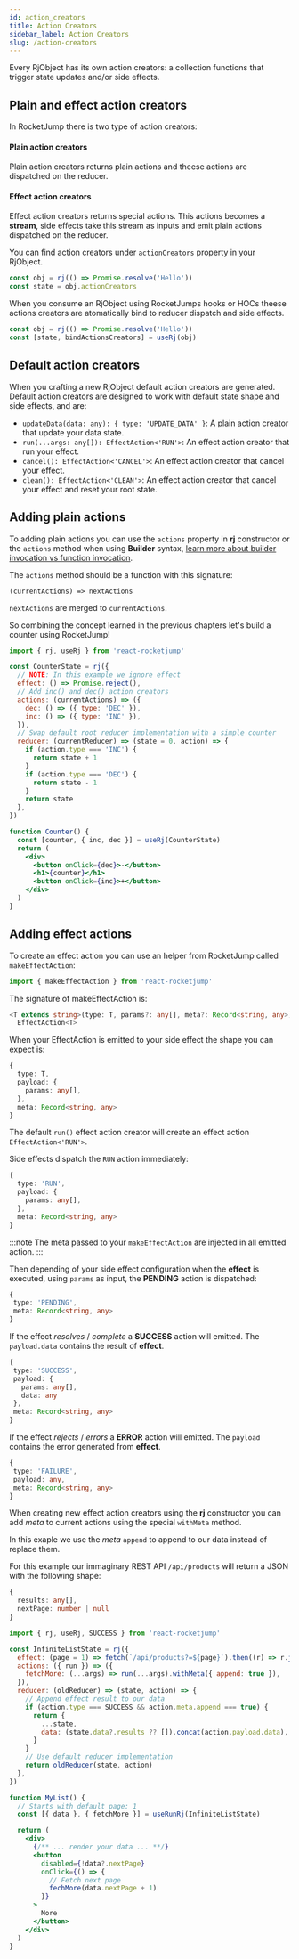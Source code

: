 ```yaml
---
id: action_creators
title: Action Creators
sidebar_label: Action Creators
slug: /action-creators
---
```


Every RjObject has its own action creators: a collection functions that trigger
state updates and/or side effects.

## Plain and effect action creators

In RocketJump there is two type of action creators:

#### Plain action creators

Plain action creators returns plain actions and theese actions are
dispatched on the reducer.

#### Effect action creators

Effect action creators returns special actions.
This actions becomes a **stream**, side effects take this stream as inputs
and emit plain actions dispatched on the reducer.

You can find action creators under `actionCreators` property in your RjObject.

```js
const obj = rj(() => Promise.resolve('Hello'))
const state = obj.actionCreators
```

When you consume an RjObject using RocketJumps hooks or HOCs theese actions creators
are atomatically bind to reducer dispatch and side effects.

```js
const obj = rj(() => Promise.resolve('Hello'))
const [state, bindActionsCreators] = useRj(obj)
```

## Default action creators

When you crafting a new RjObject default action creators are generated.
Default action creators are designed to work with default state shape and side effects, and are:

- `updateData(data: any): { type: 'UPDATE_DATA' }`:
A plain action creator that update your data state.
- `run(...args: any[]): EffectAction<'RUN'>`:
An effect action creator that run your effect.
- `cancel(): EffectAction<'CANCEL'>`:
An effect action creator that cancel your effect.
- `clean(): EffectAction<'CLEAN'>`:
An effect action creator that cancel your effect and reset your root state.

## Adding plain actions

To adding plain actions you can use the `actions` property in **rj** constructor
or the `actions` method when using **Builder** syntax,
[learn more about builder invocation vs function invocation](/).

The `actions` method should be a function with this signature:

```
(currentActions) => nextActions
```

`nextActions` are merged to `currentActions`.

So combining the concept learned in the previous chapters let's build a counter using
RocketJump!

```jsx
import { rj, useRj } from 'react-rocketjump'

const CounterState = rj({
  // NOTE: In this example we ignore effect
  effect: () => Promise.reject(),
  // Add inc() and dec() action creators
  actions: (currentActions) => ({
    dec: () => ({ type: 'DEC' }),
    inc: () => ({ type: 'INC' }),
  }),
  // Swap default root reducer implementation with a simple counter
  reducer: (currentReducer) => (state = 0, action) => {
    if (action.type === 'INC') {
      return state + 1
    }
    if (action.type === 'DEC') {
      return state - 1
    }
    return state
  },
})

function Counter() {
  const [counter, { inc, dec }] = useRj(CounterState)
  return (
    <div>
      <button onClick={dec}>-</button>
      <h1>{counter}</h1>
      <button onClick={inc}>+</button>
    </div>
  )
}
```

## Adding effect actions

To create an effect action you can use an helper from RocketJump called
`makeEffectAction`:

```js
import { makeEffectAction } from 'react-rocketjump'
```

The signature of makeEffectAction is:

```ts
<T extends string>(type: T, params?: any[], meta?: Record<string, any>) =>
  EffectAction<T>
```

When your EffectAction is emitted to your side effect the shape you can expect is:

```ts
{
  type: T,
  payload: {
    params: any[],
  },
  meta: Record<string, any>
}
```

The default `run()` effect action creator will create an effect action `EffectAction<'RUN'>`.

Side effects dispatch the `RUN` action immediately:

```ts
{
  type: 'RUN',
  payload: {
    params: any[],
  },
  meta: Record<string, any>
}
```

:::note
The meta passed to your `makeEffectAction` are injected in all emitted action.
:::

Then depending of your side effect configuration when the **effect** is executed,
using `params` as input, the **PENDING** action is dispatched:

```ts
{
 type: 'PENDING',
 meta: Record<string, any>
}
```

If the effect _resolves_ / _complete_ a **SUCCESS** action will emitted.
The `payload.data` contains the result of **effect**.

```ts
{
 type: 'SUCCESS',
 payload: {
   params: any[],
   data: any
 },
 meta: Record<string, any>
}
```

If the effect _rejects_ / _errors_ a **ERROR** action will emitted.
The `payload` contains the error generated from **effect**.

```ts
{
 type: 'FAILURE',
 payload: any,
 meta: Record<string, any>
}
```

When creating new effect action creators using the **rj** constructor you can
add _meta_ to current actions using the special `withMeta` method.

In this exaple we use the _meta_ `append` to append to our data instead
of replace them.

For this example our immaginary REST API `/api/products` will return a JSON
with the following shape:

```ts
{
  results: any[],
  nextPage: number | null
}
```

```jsx
import { rj, useRj, SUCCESS } from 'react-rocketjump'

const InfiniteListState = rj({
  effect: (page = 1) => fetch(`/api/products?=${page}`).then((r) => r.json()),
  actions: ({ run }) => ({
    fetchMore: (...args) => run(...args).withMeta({ append: true }),
  }),
  reducer: (oldReducer) => (state, action) => {
    // Append effect result to our data
    if (action.type === SUCCESS && action.meta.append === true) {
      return {
        ...state,
        data: (state.data?.results ?? []).concat(action.payload.data),
      }
    }
    // Use default reducer implementation
    return oldReducer(state, action)
  },
})

function MyList() {
  // Starts with default page: 1
  const [{ data }, { fetchMore }] = useRunRj(InfiniteListState)

  return (
    <div>
      {/** ... render your data ... **/}
      <button
        disabled={!data?.nextPage}
        onClick={() => {
          // Fetch next page
          fechMore(data.nextPage + 1)
        }}
      >
        More
      </button>
    </div>
  )
}
```

